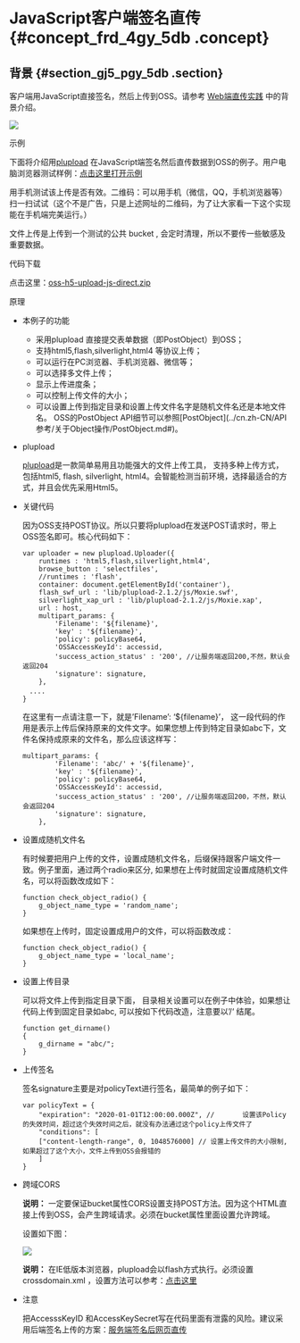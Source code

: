 # JavaScript客户端签名直传 {#concept_frd_4gy_5db .concept}

## 背景 {#section_gj5_pgy_5db .section}

客户端用JavaScript直接签名，然后上传到OSS。请参考 [Web端直传实践](cn.zh-CN/最佳实践/Web端直传实践/Web端直传实践简介.md#) 中的背景介绍。

![](http://static-aliyun-doc.oss-cn-hangzhou.aliyuncs.com/assets/img/4404/1460_zh-CN.png)

示例

下面将介绍用[plupload](https://www.plupload.com/) 在JavaScript端签名然后直传数据到OSS的例子。用户电脑浏览器测试样例：[点击这里打开示例](http://oss-demo.aliyuncs.com/oss-h5-upload-js-direct/index.html)

用手机测试该上传是否有效。二维码：可以用手机（微信，QQ，手机浏览器等）扫一扫试试（这个不是广告，只是上述网址的二维码，为了让大家看一下这个实现能在手机端完美运行。）

文件上传是上传到一个测试的公共 bucket , 会定时清理，所以不要传一些敏感及重要数据。

代码下载

点击这里：[oss-h5-upload-js-direct.zip](https://docs-aliyun.cn-hangzhou.oss.aliyun-inc.com/internal/oss/0.0.4/assets/sample/oss-h5-upload-js-direct.zip)

原理

-   本例子的功能

    -   采用plupload 直接提交表单数据（即PostObject）到OSS；
    -   支持html5,flash,silverlight,html4 等协议上传；
    -   可以运行在PC浏览器、手机浏览器、微信等；
    -   可以选择多文件上传；
    -   显示上传进度条；
    -   可以控制上传文件的大小；
    -   可以设置上传到指定目录和设置上传文件名字是随机文件名还是本地文件名。
    OSS的PostObject API细节可以参照[PostObject](../cn.zh-CN/API 参考/关于Object操作/PostObject.md#)。

-   plupload

    [plupload](https://www.plupload.com/)是一款简单易用且功能强大的文件上传工具， 支持多种上传方式，包括html5, flash, silverlight, html4。会智能检测当前环境，选择最适合的方式，并且会优先采用Html5。

-   关键代码

    因为OSS支持POST协议。所以只要将plupload在发送POST请求时，带上OSS签名即可。核心代码如下：

    ```
    var uploader = new plupload.Uploader({
        runtimes : 'html5,flash,silverlight,html4',
        browse_button : 'selectfiles',
        //runtimes : 'flash',
        container: document.getElementById('container'),
        flash_swf_url : 'lib/plupload-2.1.2/js/Moxie.swf',
        silverlight_xap_url : 'lib/plupload-2.1.2/js/Moxie.xap',
        url : host,
        multipart_params: {
            'Filename': '${filename}',
            'key' : '${filename}',
            'policy': policyBase64,
            'OSSAccessKeyId': accessid,
            'success_action_status' : '200', //让服务端返回200,不然，默认会返回204
            'signature': signature,
        },
    　....
    }
    ```

    在这里有一点请注意一下，就是’Filename’: ‘$\{filename\}’， 这一段代码的作用是表示上传后保持原来的文件文字。如果您想上传到特定目录如abc下，文件名保持成原来的文件名，那么应该这样写：

    ```
    multipart_params: {
            'Filename': 'abc/' + '${filename}',
            'key' : '${filename}',
            'policy': policyBase64,
            'OSSAccessKeyId': accessid,
            'success_action_status' : '200', //让服务端返回200，不然，默认会返回204
            'signature': signature,
        },
    ```

-   设置成随机文件名

    有时候要把用户上传的文件，设置成随机文件名，后缀保持跟客户端文件一致。例子里面，通过两个radio来区分, 如果想在上传时就固定设置成随机文件名，可以将函数改成如下：

    ```
    function check_object_radio() {
        g_object_name_type = 'random_name';
    }
    ```

    如果想在上传时，固定设置成用户的文件，可以将函数改成：

    ```
    function check_object_radio() {
        g_object_name_type = 'local_name';
    }
    ```

-   设置上传目录

    可以将文件上传到指定目录下面， 目录相关设置可以在例子中体验，如果想让代码上传到固定目录如abc, 可以按如下代码改造，注意要以’/‘ 结尾。

    ```
    function get_dirname()
    {
        g_dirname = "abc/"; 
    }
    ```

-   上传签名

    签名signature主要是对policyText进行签名，最简单的例子如下：

    ```
    var policyText = {
        "expiration": "2020-01-01T12:00:00.000Z", //       设置该Policy的失效时间，超过这个失效时间之后，就没有办法通过这个policy上传文件了
        "conditions": [
        ["content-length-range", 0, 1048576000] // 设置上传文件的大小限制,如果超过了这个大小，文件上传到OSS会报错的
        ]
    }
    ```

-   跨域CORS

    **说明：** 一定要保证bucket属性CORS设置支持POST方法。因为这个HTML直接上传到OSS，会产生跨域请求。必须在bucket属性里面设置允许跨域。

    设置如下图：

    ![](http://static-aliyun-doc.oss-cn-hangzhou.aliyuncs.com/assets/img/4404/1469_zh-CN.png)

    **说明：** 在IE低版本浏览器，plupload会以flash方式执行。必须设置crossdomain.xml ，设置方法可以参考：[点击这里](https://yq.aliyun.com/articles/3198)

-   注意

    把AccesssKeyID 和AccessKeySecret写在代码里面有泄露的风险。建议采用后端签名上传的方案：[服务端签名后网页直传](cn.zh-CN/最佳实践/Web端直传实践/服务端签名后直传.md#)



